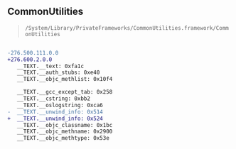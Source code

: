 ## CommonUtilities

> `/System/Library/PrivateFrameworks/CommonUtilities.framework/CommonUtilities`

```diff

-276.500.111.0.0
+276.600.2.0.0
   __TEXT.__text: 0xfa1c
   __TEXT.__auth_stubs: 0xe40
   __TEXT.__objc_methlist: 0x10f4

   __TEXT.__gcc_except_tab: 0x258
   __TEXT.__cstring: 0xbb2
   __TEXT.__oslogstring: 0xca6
-  __TEXT.__unwind_info: 0x514
+  __TEXT.__unwind_info: 0x524
   __TEXT.__objc_classname: 0x1bc
   __TEXT.__objc_methname: 0x2900
   __TEXT.__objc_methtype: 0x53e

```
